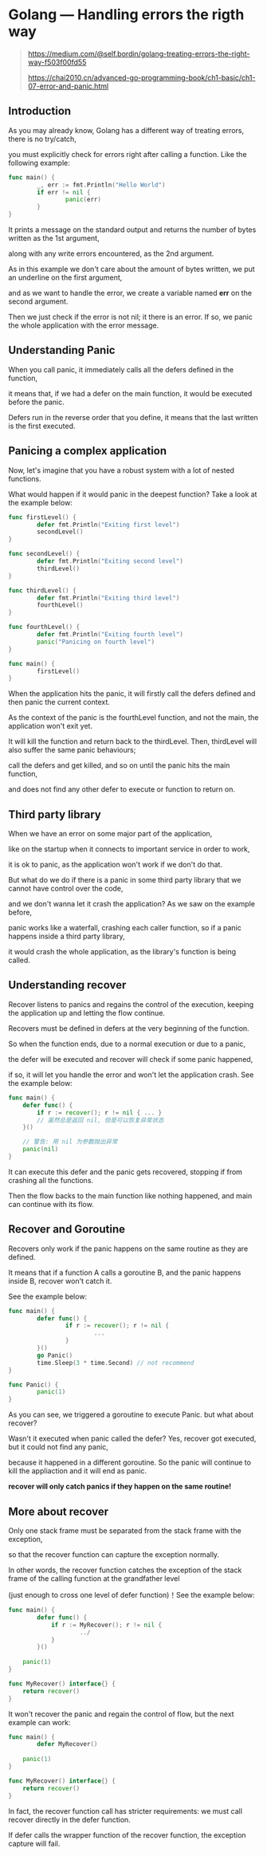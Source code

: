 # Golang — Handling errors the rigth way

> https://medium.com/@self.bordin/golang-treating-errors-the-right-way-f503f00fd55
>
> https://chai2010.cn/advanced-go-programming-book/ch1-basic/ch1-07-error-and-panic.html

## Introduction

As you may already know, Golang has a different way of treating errors, there is no try/catch,

you must explicitly check for errors right after calling a function. Like the following example:

```go
func main() {
		_, err := fmt.Println("Hello World")
		if err != nil {
				panic(err)
		}
}
```

It prints a message on the standard output and returns the number of bytes written as the 1st argument,

along with any write errors encountered, as the 2nd argument.

As in this example we don't care about the amount of bytes written, we put an underline on the first argument,

and as we want to handle the error, we create a variable named <strong>err</strong> on the second argument.

Then we just check if the error is not nil; it there is an error. If so, we panic the whole application with the error message.

## Understanding Panic

When you call panic, it immediately calls all the defers defined in the function, 

it means that, if we had a defer on the main function, it would be executed before the panic.

Defers run in the reverse order that you define, it means that the last written is the first executed.

## Panicing a complex application

Now, let's imagine that you have a robust system with a lot of nested functions.

What would happen if it would panic in the deepest function? Take a look at the example below:

```go
func firstLevel() {
		defer fmt.Println("Exiting first level")
		secondLevel()
}

func secondLevel() {
		defer fmt.Println("Exiting second level")
		thirdLevel()
}

func thirdLevel() {
		defer fmt.Println("Exiting third level")
		fourthLevel()
}

func fourthLevel() {
		defer fmt.Println("Exiting fourth level")
		panic("Panicing on fourth level")
}

func main() {
		firstLevel()
}
```

When the application hits the panic, it will firstly call the defers defined and then panic the current context.

As the context of the panic is the fourthLevel function, and not the main, the application won't exit yet.

It will kill the function and return back to the thirdLevel. Then, thirdLevel will also suffer the same panic behaviours;

call the defers and get killed, and so on until the panic hits the main function,

and does not find any other defer to execute or function to return on.

## Third party library

When we have an error on some major part of the application, 

like on the startup when it connects to important service in order to work, 

it is ok to panic, as the application won't work if we don't do that.

But what do we do if there is a panic in some third party library that we cannot have control over the code,

and we don't wanna let it crash the application? As we saw on the example before,

panic works like a waterfall, crashing each caller function, so if a panic happens inside a third party library,

it would crash the whole application, as the library's function is being called.

## Understanding recover

Recover listens to panics and regains the control of the execution, keeping the application up and letting the flow continue.

Recovers must be defined in defers at the very beginning of the function.

So when the function ends, due to a normal execution or due to a panic, 

the defer will be executed and recover will check if some panic happened, 

if so, it will let you handle the error and won't let the application crash. See the example below:

````go
func main() {
    defer func() {
        if r := recover(); r != nil { ... }
        // 虽然总是返回 nil, 但是可以恢复异常状态
    }()

    // 警告: 用 nil 为参数抛出异常
    panic(nil)
}
````

It can execute this defer and the panic gets recovered, stopping if from crashing all the functions.

Then the flow backs to the main function like nothing happened, and main can continue with its flow.

## Recover and Goroutine

Recovers only work if the panic happens on the same routine as they are defined.

It means that if a function A calls a goroutine B, and the panic happens inside B, recover won't catch it.

See the example below:

```go
func main() {
		defer func() {
				if r := recover(); r != nil {
						...
				}
		}()
		go Panic()
		time.Sleep(3 * time.Second) // not recommend
}

func Panic() {
		panic(1)
}
```

As you can see, we triggered a goroutine to execute Panic. but what about recover?

Wasn't it executed when panic called the defer? Yes, recover got executed, but it could not find any panic,

because it happened in a different goroutine. So the panic will continue to kill the appliaction and it will end as panic.

<strong>recover will only catch panics if they happen on the same routine!</strong>

## More about recover

Only one stack frame must be separated from the stack frame with the exception, 

so that the recover function can capture the exception normally. 

In other words, the recover function catches the exception of the stack frame of the calling function at the grandfather level 

(just enough to cross one level of defer function)！See the example below:

````go
func main() {
		defer func() {
			if r := MyRecover(); r != nil {
					../
			}
		}()
		
  	panic(1)
}

func MyRecover() interface{} {
  	return recover()
}
````

It won't recover the panic and regain the control of flow, but the next example can work:

````go
func main() {
		defer MyRecover()
		
  	panic(1)
}

func MyRecover() interface{} {
  	return recover()
}
````

In fact, the recover function call has stricter requirements: we must call recover directly in the defer function. 

If defer calls the wrapper function of the recover function, the exception capture will fail.